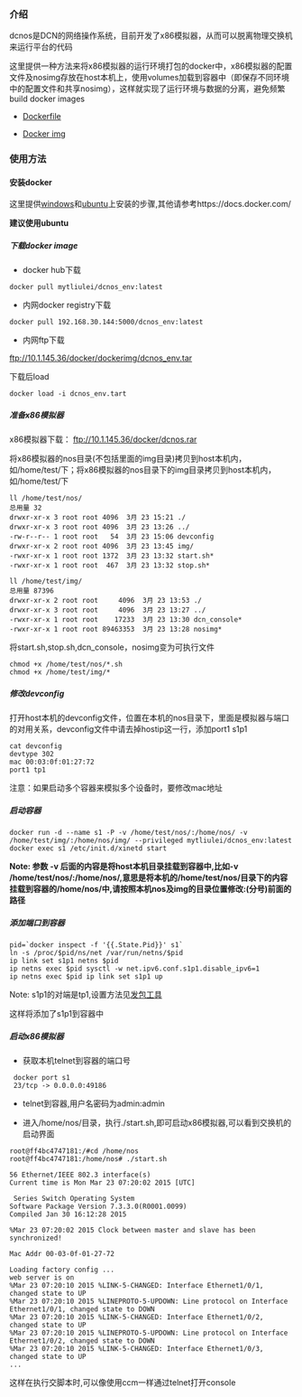 ### 介绍

  dcnos是DCN的网络操作系统，目前开发了x86模拟器，从而可以脱离物理交换机来运行平台的代码
   
  这里提供一种方法来将x86模拟器的运行环境打包的docker中，x86模拟器的配置文件及nosimg存放在host本机上，使用volumes加载到容器中（即保存不同环境中的配置文件和共享nosimg），这样就实现了运行环境与数据的分离，避免频繁build docker images
 
  * [Dockerfile](../dockerfile/dcnos/Dockerfile) 
  
  * [Docker img](https://registry.hub.docker.com/u/mytliulei/dcnos_env/)

### 使用方法

#### 安装docker
  
  这里提供[windows](https://docs.docker.com/installation/windows/)和[ubuntu](https://docs.docker.com/installation/ubuntulinux/)上安装的步骤,其他请参考https://docs.docker.com/
  
  **建议使用ubuntu**
  
##### 下载docker image

  * docker hub下载

```shell
docker pull mytliulei/dcnos_env:latest
```

  * 内网docker registry下载

```shell
docker pull 192.168.30.144:5000/dcnos_env:latest
```

  * 内网ftp下载

ftp://10.1.145.36/docker/dockerimg/dcnos_env.tar

  下载后load
  
```shell
docker load -i dcnos_env.tart
```

##### 准备x86模拟器

  x86模拟器下载： ftp://10.1.145.36/docker/dcnos.rar

  将x86模拟器的nos目录(不包括里面的img目录)拷贝到host本机内，如/home/test/下；将x86模拟器的nos目录下的img目录拷贝到host本机内，如/home/test/下
  
```shell
ll /home/test/nos/
总用量 32
drwxr-xr-x 3 root root 4096  3月 23 15:21 ./
drwxr-xr-x 3 root root 4096  3月 23 13:26 ../
-rw-r--r-- 1 root root   54  3月 23 15:06 devconfig
drwxr-xr-x 2 root root 4096  3月 23 13:45 img/
-rwxr-xr-x 1 root root 1372  3月 23 13:32 start.sh*
-rwxr-xr-x 1 root root  467  3月 23 13:32 stop.sh*

ll /home/test/img/
总用量 87396
drwxr-xr-x 2 root root     4096  3月 23 13:53 ./
drwxr-xr-x 3 root root     4096  3月 23 13:27 ../
-rwxr-xr-x 1 root root    17233  3月 23 13:30 dcn_console*
-rwxr-xr-x 1 root root 89463353  3月 23 13:28 nosimg*
```
  
  将start.sh,stop.sh,dcn_console，nosimg变为可执行文件
  
```shell
chmod +x /home/test/nos/*.sh
chmod +x /home/test/img/*
```

##### 修改devconfig
  打开host本机的devconfig文件，位置在本机的nos目录下，里面是模拟器与端口的对用关系，devconfig文件中请去掉hostip这一行，添加port1 s1p1
  
```shell
cat devconfig
devtype 302
mac 00:03:0f:01:27:72
port1 tp1
```

  注意：如果启动多个容器来模拟多个设备时，要修改mac地址
  
##### 启动容器

```shell
docker run -d --name s1 -P -v /home/test/nos/:/home/nos/ -v /home/test/img/:/home/nos/img/ --privileged mytliulei/dcnos_env:latest
docker exec s1 /etc/init.d/xinetd start
```

  **Note: 参数 -v 后面的内容是将host本机目录挂载到容器中,比如-v /home/test/nos/:/home/nos/,意思是将本机的/home/test/nos/目录下的内容挂载到容器的/home/nos/中,请按照本机nos及img的目录位置修改:(分号)前面的路径**

##### 添加端口到容器
```shell
pid=`docker inspect -f '{{.State.Pid}}' s1`
ln -s /proc/$pid/ns/net /var/run/netns/$pid
ip link set s1p1 netns $pid
ip netns exec $pid sysctl -w net.ipv6.conf.s1p1.disable_ipv6=1
ip netns exec $pid ip link set s1p1 up
```

  Note: s1p1的对端是tp1,设置方法见[发包工具](./发包工具.md)

  这样将添加了s1p1到容器中

##### 启动x86模拟器

  * 获取本机telnet到容器的端口号
```shell
 docker port s1
 23/tcp -> 0.0.0.0:49186
 ```
  * telnet到容器,用户名密码为admin:admin
  
  * 进入/home/nos/目录，执行./start.sh,即可启动x86模拟器,可以看到交换机的启动界面
```shell
root@ff4bc4747181:/#cd /home/nos
root@ff4bc4747181:/home/nos# ./start.sh 

56 Ethernet/IEEE 802.3 interface(s)
Current time is Mon Mar 23 07:20:02 2015 [UTC]

 Series Switch Operating System
Software Package Version 7.3.3.0(R0001.0099)
Compiled Jan 30 16:12:28 2015

%Mar 23 07:20:02 2015 Clock between master and slave has been synchronized!

Mac Addr 00-03-0f-01-27-72

Loading factory config ...
web server is on
%Mar 23 07:20:10 2015 %LINK-5-CHANGED: Interface Ethernet1/0/1, changed state to UP
%Mar 23 07:20:10 2015 %LINEPROTO-5-UPDOWN: Line protocol on Interface Ethernet1/0/1, changed state to DOWN
%Mar 23 07:20:10 2015 %LINK-5-CHANGED: Interface Ethernet1/0/2, changed state to UP
%Mar 23 07:20:10 2015 %LINEPROTO-5-UPDOWN: Line protocol on Interface Ethernet1/0/2, changed state to DOWN
%Mar 23 07:20:10 2015 %LINK-5-CHANGED: Interface Ethernet1/0/3, changed state to UP
...
```

  这样在执行交脚本时,可以像使用ccm一样通过telnet打开console
